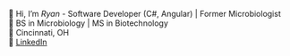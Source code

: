 👋 Hi, I’m *Ryan* - Software Developer (C#, Angular) | Former Microbiologist  
🧠 BS in Microbiology | MS in Biotechnology  
📍 Cincinnati, OH  
💼 [LinkedIn](https://www.linkedin.com/in/ryanjonathanyoung)  
